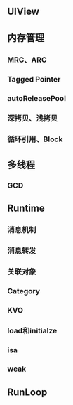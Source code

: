 



## UIView





## 内存管理

### MRC、ARC

### Tagged Pointer

### autoReleasePool



### 深拷贝、浅拷贝

### 循环引用、Block





## 多线程

### GCD

### 

## Runtime

### 消息机制

### 消息转发

### 关联对象

### Category

### KVO

### load和initialze

### isa

### weak





## RunLoop

